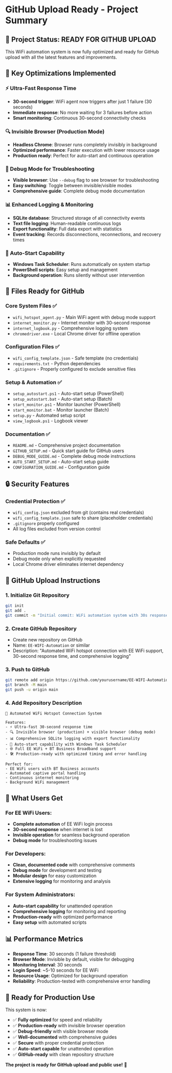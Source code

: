 # GitHub Upload Ready - Project Summary

## 🎯 Project Status: READY FOR GITHUB UPLOAD

This WiFi automation system is now fully optimized and ready for GitHub upload with all the latest features and improvements.

## 🚀 Key Optimizations Implemented

### ⚡ Ultra-Fast Response Time
- **30-second trigger**: WiFi agent now triggers after just 1 failure (30 seconds)
- **Immediate response**: No more waiting for 3 failures before action
- **Smart monitoring**: Continuous 30-second connectivity checks

### 🔍 Invisible Browser (Production Mode)
- **Headless Chrome**: Browser runs completely invisibly in background
- **Optimized performance**: Faster execution with lower resource usage
- **Production ready**: Perfect for auto-start and continuous operation

### 🐛 Debug Mode for Troubleshooting
- **Visible browser**: Use `--debug` flag to see browser for troubleshooting
- **Easy switching**: Toggle between invisible/visible modes
- **Comprehensive guide**: Complete debug mode documentation

### 📊 Enhanced Logging & Monitoring
- **SQLite database**: Structured storage of all connectivity events
- **Text file logging**: Human-readable continuous logs
- **Export functionality**: Full data export with statistics
- **Event tracking**: Records disconnections, reconnections, and recovery times

### 🔄 Auto-Start Capability
- **Windows Task Scheduler**: Runs automatically on system startup
- **PowerShell scripts**: Easy setup and management
- **Background operation**: Runs silently without user intervention

## 📁 Files Ready for GitHub

### Core System Files ✅
- `wifi_hotspot_agent.py` - Main WiFi agent with debug mode support
- `internet_monitor.py` - Internet monitor with 30-second response
- `internet_logbook.py` - Comprehensive logging system
- `chromedriver.exe` - Local Chrome driver for offline operation

### Configuration Files ✅
- `wifi_config_template.json` - Safe template (no credentials)
- `requirements.txt` - Python dependencies
- `.gitignore` - Properly configured to exclude sensitive files

### Setup & Automation ✅
- `setup_autostart.ps1` - Auto-start setup (PowerShell)
- `setup_autostart.bat` - Auto-start setup (Batch)
- `start_monitor.ps1` - Monitor launcher (PowerShell)
- `start_monitor.bat` - Monitor launcher (Batch)
- `setup.py` - Automated setup script
- `view_logbook.ps1` - Logbook viewer

### Documentation ✅
- `README.md` - Comprehensive project documentation
- `GITHUB_SETUP.md` - Quick start guide for GitHub users
- `DEBUG_MODE_GUIDE.md` - Complete debug mode instructions
- `AUTO_START_SETUP.md` - Auto-start setup guide
- `CONFIGURATION_GUIDE.md` - Configuration guide

## 🔒 Security Features

### Credential Protection ✅
- `wifi_config.json` excluded from git (contains real credentials)
- `wifi_config_template.json` safe to share (placeholder credentials)
- `.gitignore` properly configured
- All log files excluded from version control

### Safe Defaults ✅
- Production mode runs invisibly by default
- Debug mode only when explicitly requested
- Local Chrome driver eliminates internet dependency

## 🎯 GitHub Upload Instructions

### 1. Initialize Git Repository
```bash
git init
git add .
git commit -m "Initial commit: WiFi automation system with 30s response and debug mode"
```

### 2. Create GitHub Repository
- Create new repository on GitHub
- Name: `EE-WIFI-Automation` or similar
- Description: "Automated WiFi hotspot connection with EE WiFi support, 30-second response time, and comprehensive logging"

### 3. Push to GitHub
```bash
git remote add origin https://github.com/yourusername/EE-WIFI-Automation.git
git branch -M main
git push -u origin main
```

### 4. Add Repository Description
```
🚀 Automated WiFi Hotspot Connection System

Features:
- ⚡ Ultra-fast 30-second response time
- 🔍 Invisible browser (production) + visible browser (debug mode)
- 📊 Comprehensive SQLite logging with export functionality
- 🔄 Auto-start capability with Windows Task Scheduler
- 🌐 Full EE WiFi + BT Business Broadband support
- 🛠️ Production-ready with optimized timing and error handling

Perfect for:
- EE WiFi users with BT Business accounts
- Automated captive portal handling
- Continuous internet monitoring
- Background WiFi management
```

## 🎉 What Users Get

### For EE WiFi Users:
- **Complete automation** of EE WiFi login process
- **30-second response** when internet is lost
- **Invisible operation** for seamless background operation
- **Debug mode** for troubleshooting issues

### For Developers:
- **Clean, documented code** with comprehensive comments
- **Debug mode** for development and testing
- **Modular design** for easy customization
- **Extensive logging** for monitoring and analysis

### For System Administrators:
- **Auto-start capability** for unattended operation
- **Comprehensive logging** for monitoring and reporting
- **Production-ready** with optimized performance
- **Easy setup** with automated scripts

## 📊 Performance Metrics

- **Response Time**: 30 seconds (1 failure threshold)
- **Browser Mode**: Invisible by default, visible for debugging
- **Monitoring Interval**: 30 seconds
- **Login Speed**: ~5-10 seconds for EE WiFi
- **Resource Usage**: Optimized for background operation
- **Reliability**: Production-tested with comprehensive error handling

## 🎯 Ready for Production Use

This system is now:
- ✅ **Fully optimized** for speed and reliability
- ✅ **Production-ready** with invisible browser operation
- ✅ **Debug-friendly** with visible browser mode
- ✅ **Well-documented** with comprehensive guides
- ✅ **Secure** with proper credential protection
- ✅ **Auto-start capable** for unattended operation
- ✅ **GitHub-ready** with clean repository structure

**The project is ready for GitHub upload and public use!** 🚀
